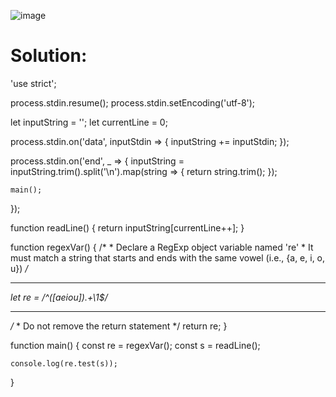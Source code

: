 ![image](https://user-images.githubusercontent.com/66727050/151844198-995b37bc-784f-44c0-a13f-249cf45164e3.png)

# Solution:

'use strict';

process.stdin.resume();
process.stdin.setEncoding('utf-8');

let inputString = '';
let currentLine = 0;

process.stdin.on('data', inputStdin => {
    inputString += inputStdin;
});

process.stdin.on('end', _ => {
    inputString = inputString.trim().split('\n').map(string => {
        return string.trim();
    });
    
    main();    
});

function readLine() {
    return inputString[currentLine++];
}

function regexVar() {
    /*
     * Declare a RegExp object variable named 're'
     * It must match a string that starts and ends with the same vowel (i.e., {a, e, i, o, u})
     */
     <hr>
    let re = /^([aeiou]).+\1$/
    <hr>
    /*
     * Do not remove the return statement
     */
    return re;
}


function main() {
    const re = regexVar();
    const s = readLine();
    
    console.log(re.test(s));
}
